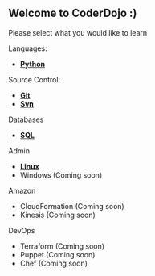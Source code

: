 ## Welcome to CoderDojo :)


Please select what you would like to learn

Languages:
* [**Python**](./Python/index.md)

Source Control:
* [**Git**](./Git/index.md)
* [**Svn**](./Svn/index.md)

Databases
* [**SQL**](./SQL/index.md)

Admin
* [**Linux**](./Linux/index.md)
* Windows (Coming soon)

Amazon
* CloudFormation (Coming soon)
* Kinesis (Coming soon)

DevOps
* Terraform (Coming soon)
* Puppet (Coming soon)
* Chef (Coming soon)
